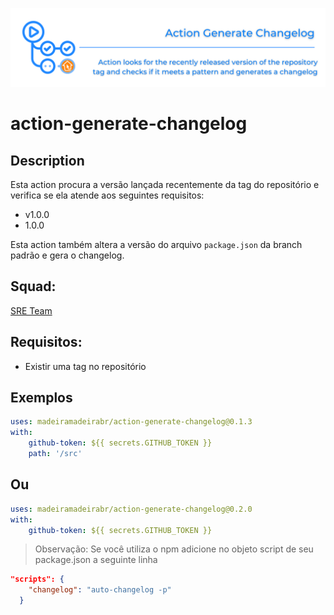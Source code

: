 ![img](https://github.com/madeiramadeirabr/action-generate-changelog/blob/production/img/action-generate-changelog.svg)
# action-generate-changelog

## Description
Esta action procura a versão lançada recentemente da tag do repositório e verifica se ela atende aos seguintes requisitos:

- v1.0.0
- 1.0.0

Esta action também altera a versão do arquivo `package.json` da branch padrão e gera o changelog.

## Squad:
[SRE Team](https://github.com/orgs/madeiramadeirabr/teams/team-platform-services 'SRE Team')

## Requisitos:
- Existir uma tag no repositório

## Exemplos

```yml
uses: madeiramadeirabr/action-generate-changelog@0.1.3
with:
    github-token: ${{ secrets.GITHUB_TOKEN }}
    path: '/src'
```
## Ou

```yml
uses: madeiramadeirabr/action-generate-changelog@0.2.0
with:
    github-token: ${{ secrets.GITHUB_TOKEN }}
```
> Observação:
Se você utiliza o npm adicione no objeto script de seu package.json a seguinte linha

```json
"scripts": {    
    "changelog": "auto-changelog -p"
  }
```